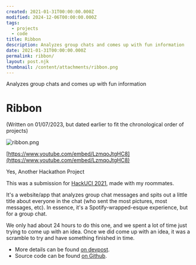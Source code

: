 ```yaml
---
created: 2021-01-31T00:00:00.000Z
modified: 2024-12-06T00:00:00.000Z
tags:
  - projects
  - code
title: Ribbon
description: Analyzes group chats and comes up with fun information
date: 2021-01-31T00:00:00.000Z
permalink: ribbon/
layout: post.njk
thumbnail: /content/attachments/ribbon.png
---
```


Analyzes group chats and comes up with fun information

# Ribbon

(Written on 01/07/2023, but dated earlier to fit the chronological order of projects)

![ribbon.png](/content/attachments/ribbon.png)

[https://www.youtube.com/embed/LzmqoJtgHC8](https://www.youtube.com/embed/LzmqoJtgHC8)

Yes, Another Hackathon Project

This was a submission for [HackUCI 2021](https://hackuci-2021.devpost.com/), made with my roommates.

It's a website/app that analyzes group chat messages and spits out a little title about everyone in the chat (who sent the most pictures, most messages, etc). In essence, it's a Spotify-wrapped-esque experience, but for a group chat.

We only had about 24 hours to do this one, and we spent a lot of time just trying to come up with an idea. Once we did come up with an idea, it was a scramble to try and have something finished in time.

- More details can be found [on devpost](https://devpost.com/software/ribbon-gcnuet).
- Source code can be found [on Github](https://github.com/a-lafrance/Ribbon).
